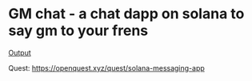 # GM chat - a chat dapp on solana to say gm to your frens


[Output](gmchat.png)

Quest: https://openquest.xyz/quest/solana-messaging-app

